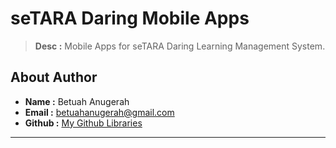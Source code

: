 # seTARA Daring Mobile Apps

> **Desc :** Mobile Apps for seTARA Daring Learning Management System.

## About Author
- **Name :** Betuah Anugerah
- **Email :** betuahanugerah@gmail.com
- **Github :** [My Github Libraries](https://github.com/betuah/)
<hr>
